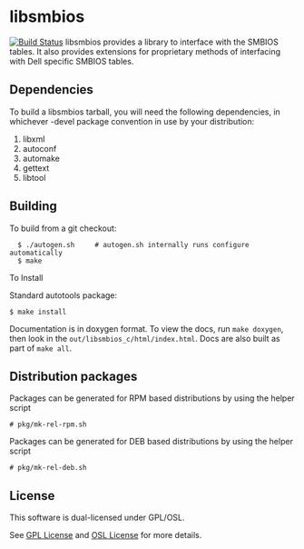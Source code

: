 # libsmbios
[![Build Status](https://travis-ci.org/dell/libsmbios.png)](https://travis-ci.org/dell/libsmbios)
libsmbios provides a library to interface with the SMBIOS tables.
It also provides extensions for proprietary methods of interfacing with Dell specific
SMBIOS tables.

Dependencies
--
To build a libsmbios tarball, you will need the following dependencies, in whichever -devel package convention in use by your distribution:
1. libxml
1. autoconf
2. automake
3. gettext
4. libtool

Building
--
To build from a git checkout:
```
  $ ./autogen.sh     # autogen.sh internally runs configure automatically
  $ make
```

To Install

Standard autotools package:
```  
$ make install
```

Documentation is in doxygen format. To view the docs, run `make doxygen`, then
look in the `out/libsmbios_c/html/index.html`.  Docs are also built as part of
`make all`.

Distribution packages
--
Packages can be generated for RPM based distributions by using the helper script
```
# pkg/mk-rel-rpm.sh
```

Packages can be generated for DEB based distributions by using the helper script
```
# pkg/mk-rel-deb.sh
```

License
--
This software is dual-licensed under GPL/OSL.

See
[GPL License](https://github.com/dell/libsmbios/blob/master/COPYING-GPL)
and
[OSL License](https://github.com/dell/libsmbios/blob/master/COPYING-OSL)
for more details.
